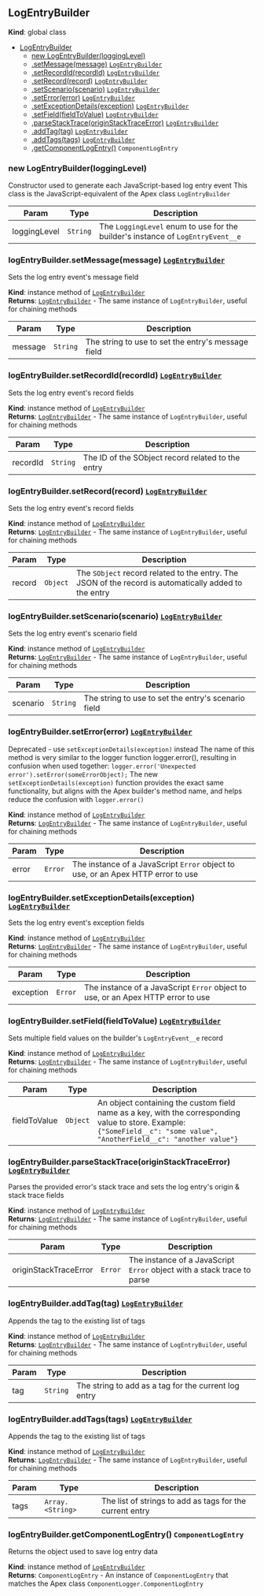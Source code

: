 <a name="LogEntryBuilder"></a>

## LogEntryBuilder

**Kind**: global class

- [LogEntryBuilder](#LogEntryBuilder)
  - [new LogEntryBuilder(loggingLevel)](#new_LogEntryBuilder_new)
  - [.setMessage(message)](#LogEntryBuilder+setMessage) [<code>LogEntryBuilder</code>](#LogEntryBuilder)
  - [.setRecordId(recordId)](#LogEntryBuilder+setRecordId) [<code>LogEntryBuilder</code>](#LogEntryBuilder)
  - [.setRecord(record)](#LogEntryBuilder+setRecord) [<code>LogEntryBuilder</code>](#LogEntryBuilder)
  - [.setScenario(scenario)](#LogEntryBuilder+setScenario) [<code>LogEntryBuilder</code>](#LogEntryBuilder)
  - [.setError(error)](#LogEntryBuilder+setError) [<code>LogEntryBuilder</code>](#LogEntryBuilder)
  - [.setExceptionDetails(exception)](#LogEntryBuilder+setExceptionDetails) [<code>LogEntryBuilder</code>](#LogEntryBuilder)
  - [.setField(fieldToValue)](#LogEntryBuilder+setField) [<code>LogEntryBuilder</code>](#LogEntryBuilder)
  - [.parseStackTrace(originStackTraceError)](#LogEntryBuilder+parseStackTrace) [<code>LogEntryBuilder</code>](#LogEntryBuilder)
  - [.addTag(tag)](#LogEntryBuilder+addTag) [<code>LogEntryBuilder</code>](#LogEntryBuilder)
  - [.addTags(tags)](#LogEntryBuilder+addTags) [<code>LogEntryBuilder</code>](#LogEntryBuilder)
  - [.getComponentLogEntry()](#LogEntryBuilder+getComponentLogEntry) <code>ComponentLogEntry</code>

<a name="new_LogEntryBuilder_new"></a>

### new LogEntryBuilder(loggingLevel)

Constructor used to generate each JavaScript-based log entry event
This class is the JavaScript-equivalent of the Apex class `LogEntryBuilder`

| Param        | Type                | Description                                                                     |
| ------------ | ------------------- | ------------------------------------------------------------------------------- |
| loggingLevel | <code>String</code> | The `LoggingLevel` enum to use for the builder's instance of `LogEntryEvent__e` |

<a name="LogEntryBuilder+setMessage"></a>

### logEntryBuilder.setMessage(message) [<code>LogEntryBuilder</code>](#LogEntryBuilder)

Sets the log entry event's message field

**Kind**: instance method of [<code>LogEntryBuilder</code>](#LogEntryBuilder)  
**Returns**: [<code>LogEntryBuilder</code>](#LogEntryBuilder) - The same instance of `LogEntryBuilder`, useful for chaining methods

| Param   | Type                | Description                                        |
| ------- | ------------------- | -------------------------------------------------- |
| message | <code>String</code> | The string to use to set the entry's message field |

<a name="LogEntryBuilder+setRecordId"></a>

### logEntryBuilder.setRecordId(recordId) [<code>LogEntryBuilder</code>](#LogEntryBuilder)

Sets the log entry event's record fields

**Kind**: instance method of [<code>LogEntryBuilder</code>](#LogEntryBuilder)  
**Returns**: [<code>LogEntryBuilder</code>](#LogEntryBuilder) - The same instance of `LogEntryBuilder`, useful for chaining methods

| Param    | Type                | Description                                       |
| -------- | ------------------- | ------------------------------------------------- |
| recordId | <code>String</code> | The ID of the SObject record related to the entry |

<a name="LogEntryBuilder+setRecord"></a>

### logEntryBuilder.setRecord(record) [<code>LogEntryBuilder</code>](#LogEntryBuilder)

Sets the log entry event's record fields

**Kind**: instance method of [<code>LogEntryBuilder</code>](#LogEntryBuilder)  
**Returns**: [<code>LogEntryBuilder</code>](#LogEntryBuilder) - The same instance of `LogEntryBuilder`, useful for chaining methods

| Param  | Type                | Description                                                                                           |
| ------ | ------------------- | ----------------------------------------------------------------------------------------------------- |
| record | <code>Object</code> | The `SObject` record related to the entry. The JSON of the record is automatically added to the entry |

<a name="LogEntryBuilder+setScenario"></a>

### logEntryBuilder.setScenario(scenario) [<code>LogEntryBuilder</code>](#LogEntryBuilder)

Sets the log entry event's scenario field

**Kind**: instance method of [<code>LogEntryBuilder</code>](#LogEntryBuilder)  
**Returns**: [<code>LogEntryBuilder</code>](#LogEntryBuilder) - The same instance of `LogEntryBuilder`, useful for chaining methods

| Param    | Type                | Description                                         |
| -------- | ------------------- | --------------------------------------------------- |
| scenario | <code>String</code> | The string to use to set the entry's scenario field |

<a name="LogEntryBuilder+setError"></a>

### logEntryBuilder.setError(error) [<code>LogEntryBuilder</code>](#LogEntryBuilder)

Deprecated - use `setExceptionDetails(exception)` instead
The name of this method is very similar to the logger function logger.error(),
resulting in confusion when used together:
`logger.error('Unexpected error').setError(someErrorObject);`
The new `setExceptionDetails(exception)` function provides the exact same functionality,
but aligns with the Apex builder's method name, and helps reduce the confusion with `logger.error()`

**Kind**: instance method of [<code>LogEntryBuilder</code>](#LogEntryBuilder)  
**Returns**: [<code>LogEntryBuilder</code>](#LogEntryBuilder) - The same instance of `LogEntryBuilder`, useful for chaining methods

| Param | Type               | Description                                                                      |
| ----- | ------------------ | -------------------------------------------------------------------------------- |
| error | <code>Error</code> | The instance of a JavaScript `Error` object to use, or an Apex HTTP error to use |

<a name="LogEntryBuilder+setExceptionDetails"></a>

### logEntryBuilder.setExceptionDetails(exception) [<code>LogEntryBuilder</code>](#LogEntryBuilder)

Sets the log entry event's exception fields

**Kind**: instance method of [<code>LogEntryBuilder</code>](#LogEntryBuilder)  
**Returns**: [<code>LogEntryBuilder</code>](#LogEntryBuilder) - The same instance of `LogEntryBuilder`, useful for chaining methods

| Param     | Type               | Description                                                                      |
| --------- | ------------------ | -------------------------------------------------------------------------------- |
| exception | <code>Error</code> | The instance of a JavaScript `Error` object to use, or an Apex HTTP error to use |

<a name="LogEntryBuilder+setField"></a>

### logEntryBuilder.setField(fieldToValue) [<code>LogEntryBuilder</code>](#LogEntryBuilder)

Sets multiple field values on the builder's `LogEntryEvent__e` record

**Kind**: instance method of [<code>LogEntryBuilder</code>](#LogEntryBuilder)  
**Returns**: [<code>LogEntryBuilder</code>](#LogEntryBuilder) - The same instance of `LogEntryBuilder`, useful for chaining methods

| Param        | Type                | Description                                                                                                                                                               |
| ------------ | ------------------- | ------------------------------------------------------------------------------------------------------------------------------------------------------------------------- |
| fieldToValue | <code>Object</code> | An object containing the custom field name as a key, with the corresponding value to store. Example: `{"SomeField__c": "some value", "AnotherField__c": "another value"}` |

<a name="LogEntryBuilder+parseStackTrace"></a>

### logEntryBuilder.parseStackTrace(originStackTraceError) [<code>LogEntryBuilder</code>](#LogEntryBuilder)

Parses the provided error's stack trace and sets the log entry's origin & stack trace fields

**Kind**: instance method of [<code>LogEntryBuilder</code>](#LogEntryBuilder)  
**Returns**: [<code>LogEntryBuilder</code>](#LogEntryBuilder) - The same instance of `LogEntryBuilder`, useful for chaining methods

| Param                 | Type               | Description                                                             |
| --------------------- | ------------------ | ----------------------------------------------------------------------- |
| originStackTraceError | <code>Error</code> | The instance of a JavaScript `Error` object with a stack trace to parse |

<a name="LogEntryBuilder+addTag"></a>

### logEntryBuilder.addTag(tag) [<code>LogEntryBuilder</code>](#LogEntryBuilder)

Appends the tag to the existing list of tags

**Kind**: instance method of [<code>LogEntryBuilder</code>](#LogEntryBuilder)  
**Returns**: [<code>LogEntryBuilder</code>](#LogEntryBuilder) - The same instance of `LogEntryBuilder`, useful for chaining methods

| Param | Type                | Description                                          |
| ----- | ------------------- | ---------------------------------------------------- |
| tag   | <code>String</code> | The string to add as a tag for the current log entry |

<a name="LogEntryBuilder+addTags"></a>

### logEntryBuilder.addTags(tags) [<code>LogEntryBuilder</code>](#LogEntryBuilder)

Appends the tag to the existing list of tags

**Kind**: instance method of [<code>LogEntryBuilder</code>](#LogEntryBuilder)  
**Returns**: [<code>LogEntryBuilder</code>](#LogEntryBuilder) - The same instance of `LogEntryBuilder`, useful for chaining methods

| Param | Type                              | Description                                              |
| ----- | --------------------------------- | -------------------------------------------------------- |
| tags  | <code>Array.&lt;String&gt;</code> | The list of strings to add as tags for the current entry |

<a name="LogEntryBuilder+getComponentLogEntry"></a>

### logEntryBuilder.getComponentLogEntry() <code>ComponentLogEntry</code>

Returns the object used to save log entry data

**Kind**: instance method of [<code>LogEntryBuilder</code>](#LogEntryBuilder)  
**Returns**: <code>ComponentLogEntry</code> - An instance of `ComponentLogEntry` that matches the Apex class `ComponentLogger.ComponentLogEntry`

